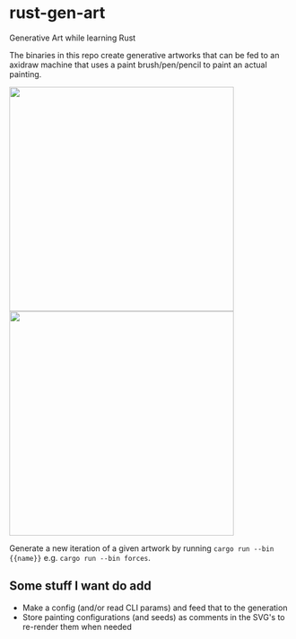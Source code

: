 # rust-gen-art
Generative Art while learning Rust

The binaries in this repo create generative artworks that can be fed to an axidraw machine that uses a paint brush/pen/pencil to paint an actual painting. 

<img src="https://user-images.githubusercontent.com/207421/186759902-560e239c-3eb6-4fb7-b3bc-6ecfdcd7d672.svg" width="400px" />
<img src="https://user-images.githubusercontent.com/207421/186760259-8263d489-6004-4773-a71d-fae8909cbe25.jpeg" width="400px"/>

Generate a new iteration of a given artwork by running `cargo run --bin {{name}}` e.g. `cargo run --bin forces`.

## Some stuff I want do add

* Make a config (and/or read CLI params) and feed that to the generation
* Store painting configurations (and seeds) as comments in the SVG's to re-render them when needed
